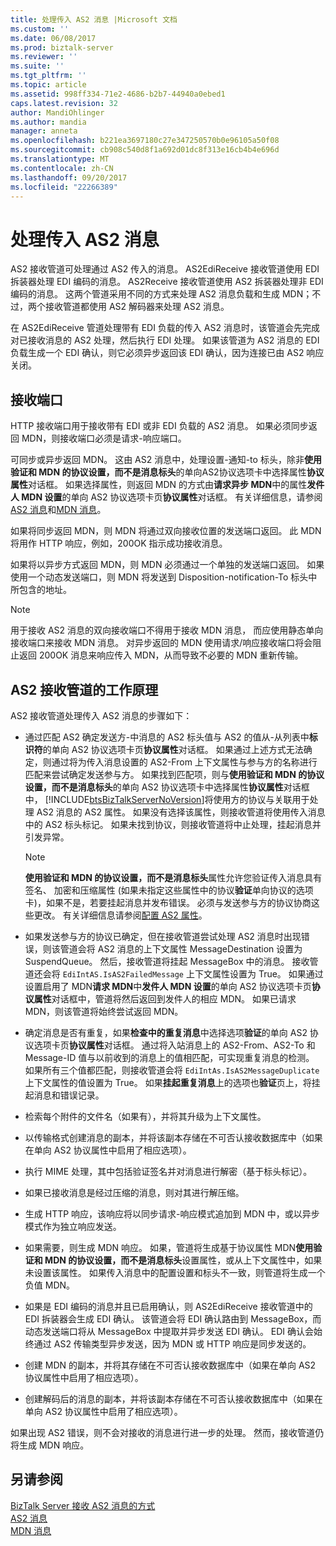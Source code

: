 ```yaml
---
title: 处理传入 AS2 消息 |Microsoft 文档
ms.custom: ''
ms.date: 06/08/2017
ms.prod: biztalk-server
ms.reviewer: ''
ms.suite: ''
ms.tgt_pltfrm: ''
ms.topic: article
ms.assetid: 998ff334-71e2-4686-b2b7-44940a0ebed1
caps.latest.revision: 32
author: MandiOhlinger
ms.author: mandia
manager: anneta
ms.openlocfilehash: b221ea3697180c27e347250570b0e96105a50f08
ms.sourcegitcommit: cb908c540d8f1a692d01dc8f313e16cb4b4e696d
ms.translationtype: MT
ms.contentlocale: zh-CN
ms.lasthandoff: 09/20/2017
ms.locfileid: "22266389"
---
```

# <a name="processing-an-incoming-as2-message"></a>处理传入 AS2 消息
AS2 接收管道可处理通过 AS2 传入的消息。 AS2EdiReceive 接收管道使用 EDI 拆装器处理 EDI 编码的消息。 AS2Receive 接收管道使用 AS2 拆装器处理非 EDI 编码的消息。 这两个管道采用不同的方式来处理 AS2 消息负载和生成 MDN；不过，两个接收管道都使用 AS2 解码器来处理 AS2 消息。  
  
 在 AS2EdiReceive 管道处理带有 EDI 负载的传入 AS2 消息时，该管道会先完成对已接收消息的 AS2 处理，然后执行 EDI 处理。 如果该管道为 AS2 消息的 EDI 负载生成一个 EDI 确认，则它必须异步返回该 EDI 确认，因为连接已由 AS2 响应关闭。  
  
## <a name="the-receive-port"></a>接收端口  
 HTTP 接收端口用于接收带有 EDI 或非 EDI 负载的 AS2 消息。 如果必须同步返回 MDN，则接收端口必须是请求-响应端口。  
  
 可同步或异步返回 MDN。 这由 AS2 消息中，处理设置-通知-to 标头，除非**使用验证和 MDN 的协议设置，而不是消息标头**的单向AS2协议选项卡中选择属性**协议属性**对话框。 如果选择属性，则返回 MDN 的方式由**请求异步 MDN**中的属性**发件人 MDN 设置**的单向 AS2 协议选项卡页**协议属性**对话框。 有关详细信息，请参阅[AS2 消息](../core/as2-messages.md)和[MDN 消息](../core/mdn-messages.md)。  
  
 如果将同步返回 MDN，则 MDN 将通过双向接收位置的发送端口返回。 此 MDN 将用作 HTTP 响应，例如，200OK 指示成功接收消息。  
  
 如果将以异步方式返回 MDN，则 MDN 必须通过一个单独的发送端口返回。 如果使用一个动态发送端口，则 MDN 将发送到 Disposition-notification-To 标头中所包含的地址。  
  
> [!NOTE]
>  用于接收 AS2 消息的双向接收端口不得用于接收 MDN 消息， 而应使用静态单向接收端口来接收 MDN 消息。 对异步返回的 MDN 使用请求/响应接收端口将会阻止返回 200OK 消息来响应传入 MDN，从而导致不必要的 MDN 重新传输。  
  
## <a name="how-the-as2-receive-pipelines-work"></a>AS2 接收管道的工作原理  
 AS2 接收管道处理传入 AS2 消息的步骤如下：  
  
-   通过匹配 AS2 确定发送方-中消息的 AS2 标头值与 AS2 的值从-从列表中**标识符**的单向 AS2 协议选项卡页**协议属性**对话框。 如果通过上述方式无法确定，则通过将为传入消息设置的 AS2-From 上下文属性与参与方的名称进行匹配来尝试确定发送参与方。 如果找到匹配项，则与**使用验证和 MDN 的协议设置，而不是消息标头**的单向 AS2 协议选项卡中选择属性**协议属性**对话框中， [!INCLUDE[btsBizTalkServerNoVersion](../includes/btsbiztalkservernoversion-md.md)]将使用方的协议与关联用于处理 AS2 消息的 AS2 属性。 如果没有选择该属性，则接收管道将使用传入消息中的 AS2 标头标记。 如果未找到协议，则接收管道将中止处理，挂起消息并引发异常。  
  
    > [!NOTE]
    >  **使用验证和 MDN 的协议设置，而不是消息标头**属性允许您验证传入消息具有签名、 加密和压缩属性 (如果未指定这些属性中的协议**验证**单向协议的选项卡)，如果不是，若要挂起消息并发布错误。 必须与发送参与方的协议协商这些更改。 有关详细信息请参阅[配置 AS2 属性](../core/configuring-as2-properties.md)。  
  
-   如果发送参与方的协议已确定，但在接收管道尝试处理 AS2 消息时出现错误，则该管道会将 AS2 消息的上下文属性 MessageDestination 设置为 SuspendQueue。 然后，接收管道将挂起 MessageBox 中的消息。 接收管道还会将 `EdiIntAS.IsAS2FailedMessage` 上下文属性设置为 True。 如果通过设置启用了 MDN**请求 MDN**中**发件人 MDN 设置**的单向 AS2 协议选项卡页**协议属性**对话框中，管道将然后返回到发件人的相应 MDN。 如果已请求 MDN，则该管道将始终尝试返回 MDN。  
  
-   确定消息是否有重复，如果**检查中的重复消息**中选择选项**验证**的单向 AS2 协议选项卡页**协议属性**对话框。 通过将入站消息上的 AS2-From、AS2-To 和 Message-ID 值与以前收到的消息上的值相匹配，可实现重复消息的检测。 如果所有三个值都匹配，则接收管道会将 `EdiIntAs.IsAS2MessageDuplicate` 上下文属性的值设置为 True。 如果**挂起重复消息**上的选项也**验证**页上，将挂起消息和错误记录。  
  
-   检索每个附件的文件名（如果有），并将其升级为上下文属性。  
  
-   以传输格式创建消息的副本，并将该副本存储在不可否认接收数据库中（如果在单向 AS2 协议属性中启用了相应选项）。  
  
-   执行 MIME 处理，其中包括验证签名并对消息进行解密（基于标头标记）。  
  
-   如果已接收消息是经过压缩的消息，则对其进行解压缩。  
  
-   生成 HTTP 响应，该响应将以同步请求-响应模式追加到 MDN 中，或以异步模式作为独立响应发送。  
  
-   如果需要，则生成 MDN 响应。 如果，管道将生成基于协议属性 MDN**使用验证和 MDN 的协议设置，而不是消息标头**设置属性，或从上下文属性中，如果未设置该属性。 如果传入消息中的配置设置和标头不一致，则管道将生成一个负值 MDN。  
  
-   如果是 EDI 编码的消息并且已启用确认，则 AS2EdiReceive 接收管道中的 EDI 拆装器会生成 EDI 确认。 该管道会将 EDI 确认路由到 MessageBox，而动态发送端口将从 MessageBox 中提取并异步发送 EDI 确认。 EDI 确认会始终通过 AS2 传输类型异步发送，因为 MDN 或 HTTP 响应是同步发送的。  
  
-   创建 MDN 的副本，并将其存储在不可否认接收数据库中（如果在单向 AS2 协议属性中启用了相应选项）。  
  
-   创建解码后的消息的副本，并将该副本存储在不可否认接收数据库中（如果在单向 AS2 协议属性中启用了相应选项）。  
  
 如果出现 AS2 错误，则不会对接收的消息进行进一步的处理。 然而，接收管道仍将生成 MDN 响应。  
  
## <a name="see-also"></a>另请参阅  
 [BizTalk Server 接收 AS2 消息的方式](../core/how-biztalk-server-receives-as2-messages.md)   
 [AS2 消息](../core/as2-messages.md)   
 [MDN 消息](../core/mdn-messages.md)